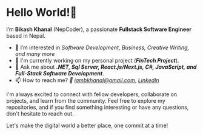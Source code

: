 # Hello World!👋

I’m **Bikash Khanal** (NepCoder), a passionate __Fullstack Software Engineer__ based in Nepal.

- 👀 I’m interested in *Software Development, Business, Creative Writing, and many more*
- 🔭 I'm currently working on my personal project (***FinTech Project***).
- 💬 Ask me about ***.NET, Sql Server, React.js/Next.js, C#, JavaScript, and Full-Stack Software Development***.
- 📫 How to reach me? *📧 iambkhanal@gmail.com*, *[LinkedIn](https://www.linkedin.com/in/bikash-khanal-8153341b4/)*

I'm always excited to connect with fellow developers, collaborate on projects, and learn from the community. Feel free to explore my repositories, and if you find something interesting or have any questions, don't hesitate to reach out.

Let's make the digital world a better place, one commit at a time!
<!---
nepCoder/nepCoder is a ✨ special ✨ repository because its `README.md` (this file) appears on your GitHub profile.
You can click the Preview link to take a look at your changes.
--->
